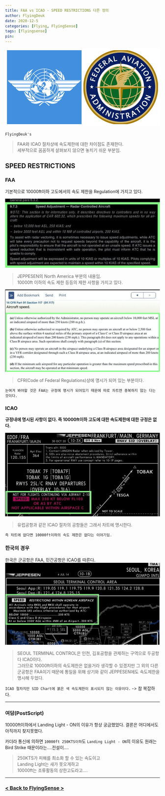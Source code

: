```yaml
---
title: FAA vs ICAO - SPEED RESTRICTIONS 다른 정의
author: FlyingDeuk
date: 2020-12-5
categories: [Flying, FlyingSense]
tags: [flyingsense]
pin:
---
```

![time](/img/flying/sense/faaicao/icaofaa.png)

`FlyingDeuk's`
> FAA와 ICAO 절차상에 속도제한에 대한 차이점도 존재한다. <br>
세부적으로 꼼꼼하게 살펴보지 않으면 놓치기 쉬운 부분임.

## SPEED RESTRICTIONS

### FAA
기본적으로 10000ft이하 고도에서의 속도 제한을 Regulation에 가지고 있다.

![faa](/img/flying/sense/faaicao/spd1.jpg)

>JEPPESEN의 North America 부분의 내용임. <br>
10000ft 이하의 속도 제한 등등의 제한 사항을 가지고 있다.

![faa](/img/flying/sense/faaicao/spd2.jpg)
>CFR(Code of Federal Regulations)상에 명시가 되어 있는 부분이다.

`눈여겨 봐야할 것은 FAA는 규정에 명시가 되어있기 때문에 따로 차트엔 중복하지 않는 다는 것이다.`

### ICAO
**규정내에 명시된 사항이 없다. 즉 10000ft이하 고도에 대한 속도제한에 대한 규정은 없다.**

![faa](/img/flying/sense/faaicao/spd3.jpg)

>유럽공항과 같은 ICAO 절차의 공항들은 그래서 차트에 명시한다. <br>

`즉 차트에 없다면 10000ft이하의 속도 제한은 없다는 이야기임.`

### 한국의 경우
한국은 군공항은 FAA, 민간공항은 ICAO를 따른다.
![faa](/img/flying/sense/faaicao/spd4.jpg)
>SEOUL TERMINAL CONTROL은 인천, 김포공항을 관제하는 구역으로 두공항다 ICAO이다. <br>
그러므로 10000ft이하의 속도제한은 없을거라 생각할 수 있겠지만 그 외의 다른 군공항은 FAA이기 때문에 통일을 위해 상기와 같이 JEPPESEN에도 속도제한을 명시해 두었다. <br>

`ICAO 절차지만 SID Chart에 붉은 색 속도제한이 표시되지 않는 이유이다.` -> 참 복잡하다.

-------

### 여담(PostScript)
10000ft이하에서 Landing Light - ON의 이유가 항상 궁금했었다.
결론은 어디에서도 아직까지 찾지못했다.

카더라 통신에 의하면 `10000ft 250KTS이하`도 `Landing Light - ON`의 이유도 원래는 Bird Strike 때문이라는....전설이....
> 250KTS가 피해를 최소화 할 수 있는 속도이고 <br>
Landing Light는 새가 못오게하고 <br>
10000ft는 조류활동의 상한고도라고....

-------

### [< Back to FlyingSense >](/categories/flyingsense/)
